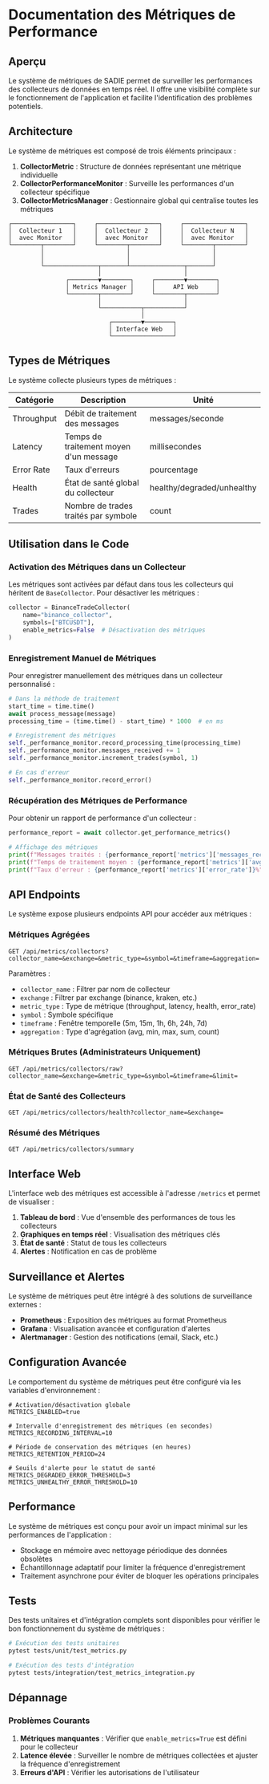 # Documentation des Métriques de Performance

## Aperçu

Le système de métriques de SADIE permet de surveiller les performances des collecteurs de données en temps réel. Il offre une visibilité complète sur le fonctionnement de l'application et facilite l'identification des problèmes potentiels.

## Architecture

Le système de métriques est composé de trois éléments principaux :

1. **CollectorMetric** : Structure de données représentant une métrique individuelle
2. **CollectorPerformanceMonitor** : Surveille les performances d'un collecteur spécifique
3. **CollectorMetricsManager** : Gestionnaire global qui centralise toutes les métriques

```
┌─────────────────┐     ┌─────────────────┐     ┌─────────────────┐
│  Collecteur 1   │     │  Collecteur 2   │     │  Collecteur N   │
│  avec Monitor   │     │  avec Monitor   │     │  avec Monitor   │
└────────┬────────┘     └────────┬────────┘     └────────┬────────┘
         │                       │                       │
         │                       │                       │
         └───────────────┬───────┴───────────────┬───────┘
                         │                       │
                ┌────────▼────────┐     ┌────────▼────────┐
                │ Metrics Manager │     │     API Web     │
                └────────┬────────┘     └────────┬────────┘
                         │                       │
                         └───────────┬───────────┘
                                     │
                            ┌────────▼────────┐
                            │ Interface Web   │
                            └─────────────────┘
```

## Types de Métriques

Le système collecte plusieurs types de métriques :

| Catégorie   | Description                                    | Unité              |
|-------------|------------------------------------------------|--------------------|
| Throughput  | Débit de traitement des messages               | messages/seconde   |
| Latency     | Temps de traitement moyen d'un message         | millisecondes      |
| Error Rate  | Taux d'erreurs                                 | pourcentage        |
| Health      | État de santé global du collecteur             | healthy/degraded/unhealthy |
| Trades      | Nombre de trades traités par symbole           | count              |

## Utilisation dans le Code

### Activation des Métriques dans un Collecteur

Les métriques sont activées par défaut dans tous les collecteurs qui héritent de `BaseCollector`. Pour désactiver les métriques :

```python
collector = BinanceTradeCollector(
    name="binance_collector",
    symbols=["BTCUSDT"],
    enable_metrics=False  # Désactivation des métriques
)
```

### Enregistrement Manuel de Métriques

Pour enregistrer manuellement des métriques dans un collecteur personnalisé :

```python
# Dans la méthode de traitement
start_time = time.time()
await process_message(message)
processing_time = (time.time() - start_time) * 1000  # en ms

# Enregistrement des métriques
self._performance_monitor.record_processing_time(processing_time)
self._performance_monitor.messages_received += 1
self._performance_monitor.increment_trades(symbol, 1)

# En cas d'erreur
self._performance_monitor.record_error()
```

### Récupération des Métriques de Performance

Pour obtenir un rapport de performance d'un collecteur :

```python
performance_report = await collector.get_performance_metrics()

# Affichage des métriques
print(f"Messages traités : {performance_report['metrics']['messages_received']}")
print(f"Temps de traitement moyen : {performance_report['metrics']['avg_processing_time']} ms")
print(f"Taux d'erreur : {performance_report['metrics']['error_rate']}%")
```

## API Endpoints

Le système expose plusieurs endpoints API pour accéder aux métriques :

### Métriques Agrégées

```
GET /api/metrics/collectors?collector_name=&exchange=&metric_type=&symbol=&timeframe=&aggregation=
```

Paramètres :
- `collector_name` : Filtrer par nom de collecteur
- `exchange` : Filtrer par exchange (binance, kraken, etc.)
- `metric_type` : Type de métrique (throughput, latency, health, error_rate)
- `symbol` : Symbole spécifique
- `timeframe` : Fenêtre temporelle (5m, 15m, 1h, 6h, 24h, 7d)
- `aggregation` : Type d'agrégation (avg, min, max, sum, count)

### Métriques Brutes (Administrateurs Uniquement)

```
GET /api/metrics/collectors/raw?collector_name=&exchange=&metric_type=&symbol=&timeframe=&limit=
```

### État de Santé des Collecteurs

```
GET /api/metrics/collectors/health?collector_name=&exchange=
```

### Résumé des Métriques

```
GET /api/metrics/collectors/summary
```

## Interface Web

L'interface web des métriques est accessible à l'adresse `/metrics` et permet de visualiser :

1. **Tableau de bord** : Vue d'ensemble des performances de tous les collecteurs
2. **Graphiques en temps réel** : Visualisation des métriques clés
3. **État de santé** : Statut de tous les collecteurs
4. **Alertes** : Notification en cas de problème

## Surveillance et Alertes

Le système de métriques peut être intégré à des solutions de surveillance externes :

- **Prometheus** : Exposition des métriques au format Prometheus
- **Grafana** : Visualisation avancée et configuration d'alertes
- **Alertmanager** : Gestion des notifications (email, Slack, etc.)

## Configuration Avancée

Le comportement du système de métriques peut être configuré via les variables d'environnement :

```
# Activation/désactivation globale
METRICS_ENABLED=true

# Intervalle d'enregistrement des métriques (en secondes)
METRICS_RECORDING_INTERVAL=10

# Période de conservation des métriques (en heures)
METRICS_RETENTION_PERIOD=24

# Seuils d'alerte pour le statut de santé
METRICS_DEGRADED_ERROR_THRESHOLD=3
METRICS_UNHEALTHY_ERROR_THRESHOLD=10
```

## Performance

Le système de métriques est conçu pour avoir un impact minimal sur les performances de l'application :

- Stockage en mémoire avec nettoyage périodique des données obsolètes
- Échantillonnage adaptatif pour limiter la fréquence d'enregistrement
- Traitement asynchrone pour éviter de bloquer les opérations principales

## Tests

Des tests unitaires et d'intégration complets sont disponibles pour vérifier le bon fonctionnement du système de métriques :

```bash
# Exécution des tests unitaires
pytest tests/unit/test_metrics.py

# Exécution des tests d'intégration
pytest tests/integration/test_metrics_integration.py
```

## Dépannage

### Problèmes Courants

1. **Métriques manquantes** : Vérifier que `enable_metrics=True` est défini pour le collecteur
2. **Latence élevée** : Surveiller le nombre de métriques collectées et ajuster la fréquence d'enregistrement
3. **Erreurs d'API** : Vérifier les autorisations de l'utilisateur 